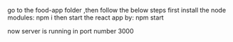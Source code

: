 go to the food-app folder ,then follow the below steps
first install the node modules:  npm i
then start the react app by: npm start 

now server is running in port number 3000

